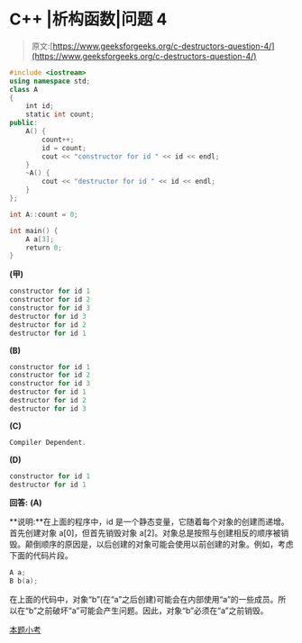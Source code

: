 # C++ |析构函数|问题 4

> 原文:[https://www.geeksforgeeks.org/c-destructors-question-4/](https://www.geeksforgeeks.org/c-destructors-question-4/)

```cpp
#include <iostream>
using namespace std; 
class A
{
    int id;
    static int count;
public:
    A() {
        count++;
        id = count;
        cout << "constructor for id " << id << endl;
    }
    ~A() {
        cout << "destructor for id " << id << endl;
    }
};

int A::count = 0;

int main() {
    A a[3];
    return 0;
}
```

**(甲)**

```cpp
constructor for id 1
constructor for id 2
constructor for id 3
destructor for id 3
destructor for id 2
destructor for id 1
```

**(B)**

```cpp
constructor for id 1
constructor for id 2
constructor for id 3
destructor for id 1
destructor for id 2
destructor for id 3
```

**(C)**

```cpp
Compiler Dependent.
```

**(D)**

```cpp
constructor for id 1
destructor for id 1
```

**回答:** **(A)**

**说明:**在上面的程序中，id 是一个静态变量，它随着每个对象的创建而递增。首先创建对象 a[0]，但首先销毁对象 a[2]。对象总是按照与创建相反的顺序被销毁。颠倒顺序的原因是，以后创建的对象可能会使用以前创建的对象。例如，考虑下面的代码片段。

```cpp
A a;
B b(a);
```

在上面的代码中，对象“b”(在“a”之后创建)可能会在内部使用“a”的一些成员。所以在“b”之前破坏“a”可能会产生问题。因此，对象“b”必须在“a”之前销毁。

[本题小考](https://www.geeksforgeeks.org/quiz-corner-gq/)